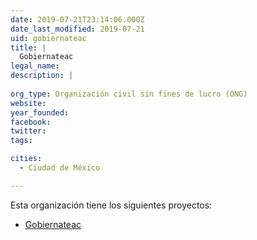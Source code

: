 ```yaml
---
date: 2019-07-21T23:14:06.000Z
date_last_modified: 2019-07-21
uid: gobiernateac
title: |
  Gobiernateac
legal_name: 
description: |
  
org_type: Organización civil sin fines de lucro (ONG)
website: 
year_founded: 
facebook: 
twitter: 
tags:

cities: 
  - Ciudad de México

---
```


Esta organización tiene los siguientes proyectos:

- [Gobiernateac](/proyectos/gobiernateac)
